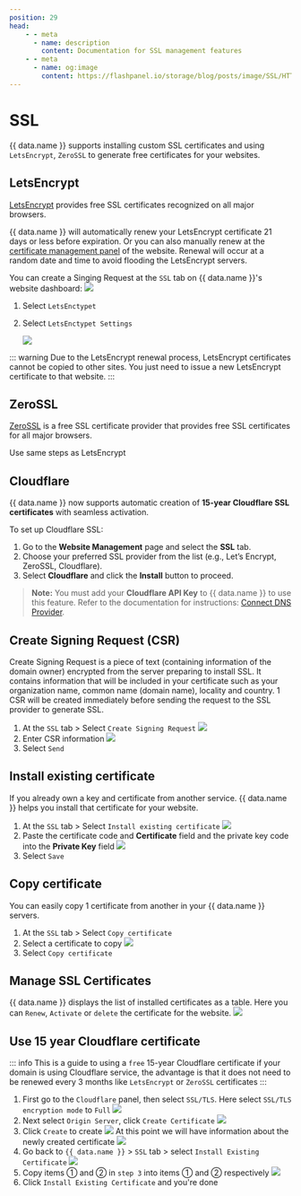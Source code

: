 ```yaml
---
position: 29
head:
    - - meta
      - name: description
        content: Documentation for SSL management features
    - - meta
      - name: og:image
        content: https://flashpanel.io/storage/blog/posts/image/SSL/HTTPS.png
---
```


<script setup>
import { data } from '../../.vitepress/config.data.ts'
</script>

# SSL

{{ data.name }} supports installing custom SSL certificates and using `LetsEncrypt`, `ZeroSSL` to generate free certificates for your websites.

## LetsEncrypt

[LetsEncrypt](https://letsencrypt.org/) provides free SSL certificates recognized on all major browsers.

{{ data.name }} will automatically renew your LetsEncrypt certificate 21 days or less before expiration. Or you can also manually renew at the [certificate management panel](#quan-ly-chung-chi-ssl) of the website. Renewal will occur at a random date and time to avoid flooding the LetsEncrypt servers.

You can create a Singing Request at the `SSL` tab on {{ data.name }}'s website dashboard:
![](<../../images/ssl/Screenshot 2024-03-24 at 9.53.38.png>)

1. Select `LetsEnctypet`
2. Select `LetsEnctypet Settings`

    ![](../../images/site-ssl-08.png)

::: warning
Due to the LetsEncrypt renewal process, LetsEncrypt certificates cannot be copied to other sites. You just need to issue a new LetsEncrypt certificate to that website.
:::

## ZeroSSL

[ZeroSSL](https://zerossl.com/) is a free SSL certificate provider that provides free SSL certificates for all major browsers.

Use same steps as LetsEncrypt

## **Cloudflare**

{{ data.name }} now supports automatic creation of **15-year Cloudflare SSL certificates** with seamless activation.

To set up Cloudflare SSL:

1. Go to the **Website Management** page and select the **SSL** tab.
2. Choose your preferred SSL provider from the list (e.g., Let’s Encrypt, ZeroSSL, Cloudflare).
3. Select **Cloudflare** and click the **Install** button to proceed.

> **Note:** You must add your **Cloudflare API Key** to {{ data.name }} to use this feature. Refer to the documentation for instructions: [Connect DNS Provider](../connect/connect-dns-provider.md).

## Create Signing Request (CSR)

Create Signing Request is a piece of text (containing information of the domain owner) encrypted from the server preparing to install SSL. It contains information that will be included in your certificate such as your organization name, common name (domain name), locality and country. 1 CSR will be created immediately before sending the request to the SSL provider to generate SSL.

1. At the `SSL` tab > Select `Create Signing Request`
   ![](../../images/site-ssl-selection.png)
2. Enter CSR information
   ![](../../images/site-ssl-03.png)
3. Select `Send`

## Install existing certificate

If you already own a key and certificate from another service. {{ data.name }} helps you install that certificate for your website.

1. At the `SSL` tab > Select `Install existing certificate`
   ![](../../images/site-ssl-selection.png)
2. Paste the certificate code and **Certificate** field and the private key code into the **Private Key** field
   ![](../../images/site-ssl-05.png)
3. Select `Save`

## Copy certificate

You can easily copy 1 certificate from another in your {{ data.name }} servers.

1. At the `SSL` tab > Select `Copy certificate`
2. Select a certificate to copy
   ![](../../images/site-ssl-06.png)
3. Select `Copy certificate`

## Manage SSL Certificates

{{ data.name }} displays the list of installed certificates as a table. Here you can `Renew`, `Activate` or `delete` the certificate for the website.
![](../../images/site-ssl-07.png)

## Use 15 year Cloudflare certificate

::: info
This is a guide to using a `free` 15-year Cloudflare certificate if your domain is using Cloudflare service, the advantage is that it does not need to be renewed every 3 months like `LetsEncrypt` or `ZeroSSL` certificates
:::

1. First go to the `Cloudflare` panel, then select `SSL/TLS`. Here select `SSL/TLS encryption mode` to `Full`
   ![](<../../images/docs/en/site/ssl/Screenshot 2025-01-18 at 15.11.54.png>)
2. Next select `Origin Server`, click `Create Certificate`
   ![](<../../images/ssl/Screenshot 2024-03-24 at 10.43.02.png>)
3. Click `Create` to create
   ![](<../../images/ssl/Screenshot 2024-03-24 at 10.45.04.png>)
   At this point we will have information about the newly created certificate
   ![](<../../images/ssl/Screenshot 2024-03-24 at 10.46.38.png>)
4. Go back to `{{ data.name }}` > `SSL` tab > select `Install Existing Certificate`
   ![](<../../images/ssl/Screenshot 2024-03-24 at 10.49.08.png>)
5. Copy items ① and ② in `step 3` into items ① and ② respectively
   ![](<../../images/ssl/Screenshot 2024-03-24 at 10.49.38.png>)
6. Click `Install Existing Certificate` and you're done
